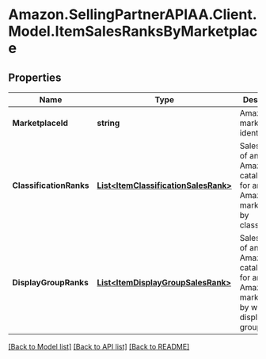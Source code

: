# Amazon.SellingPartnerAPIAA.Client.Model.ItemSalesRanksByMarketplace
## Properties

Name | Type | Description | Notes
------------ | ------------- | ------------- | -------------
**MarketplaceId** | **string** | Amazon marketplace identifier. | 
**ClassificationRanks** | [**List&lt;ItemClassificationSalesRank&gt;**](ItemClassificationSalesRank.md) | Sales ranks of an Amazon catalog item for an Amazon marketplace by classification. | [optional] 
**DisplayGroupRanks** | [**List&lt;ItemDisplayGroupSalesRank&gt;**](ItemDisplayGroupSalesRank.md) | Sales ranks of an Amazon catalog item for an Amazon marketplace by website display group. | [optional] 

[[Back to Model list]](../README.md#documentation-for-models) [[Back to API list]](../README.md#documentation-for-api-endpoints) [[Back to README]](../README.md)

